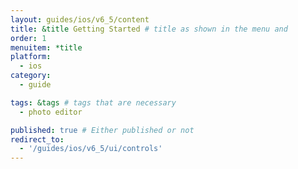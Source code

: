 ```yaml
---
layout: guides/ios/v6_5/content
title: &title Getting Started # title as shown in the menu and 
order: 1
menuitem: *title
platform:
  - ios
category: 
  - guide

tags: &tags # tags that are necessary
  - photo editor 

published: true # Either published or not 
redirect_to:
  - '/guides/ios/v6_5/ui/controls'
---
```


